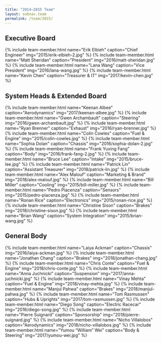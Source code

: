 ```yaml
---
title: "2014–2015 Team"
layout: subnav.team
permalink: /team/2015/
---
```


## Executive Board

{% include team-member.html name="Erik Elbieh" caption="Chief Engineer" img="2015/erik-elbieh-2.jpg" %}
{% include team-member.html name="Matt Sheridan" caption="President" img="2016/matt-sheridan.jpg" %}
{% include team-member.html name="Lana Wang" caption="Vice President" img="2016/lana-wang.jpg" %}
{% include team-member.html name="Kevin Chen" caption="Treasurer & IT" img="2017/kevin-chen.jpg" %}

<div class="clear"></div>

## System Heads & Extended Board

{% include team-member.html name="Keenan Albee" caption="Aerodynamics" img="2017/keenan-albee.jpg" %}
{% include team-member.html name="Gwen Archambault" caption="Steering" img="2016/gwen-archambault.jpg" %}
{% include team-member.html name="Ryan Brenner" caption="Exhaust" img="2016/ryan-brenner.jpg" %}
{% include team-member.html name="Colin Cowles" caption="Fuel & Engine" img="2015/colin-cowles.jpg" %}
{% include team-member.html name="Sophia Dolan" caption="Chassis" img="2016/sophia-dolan-2.jpg" %}
{% include team-member.html name="Frank Yuxing Fang" caption="Body" img="2016/frank-fang-2.jpg" %}
{% include team-member.html name="Bruce Lee" caption="Intake" img="2015/bruce-lee.jpg" %}
{% include team-member.html name="Patrick Lin" caption="Assistant Treasurer" img="2018/patrick-lin.jpg" %}
{% include team-member.html name="Alex Malouf" caption="Marketing & Brand" img="2018/alex-malouf.jpg" %}
{% include team-member.html name="Bill Miller" caption="Cooling" img="2015/bill-miller.jpg" %}
{% include team-member.html name="Pedro Piacenza" caption="Sensors" img="2015/pedro-piacenza.jpg" %}
{% include team-member.html name="Ronan Rice" caption="Electronics" img="2015/ronan-rice.jpg" %}
{% include team-member.html name="Christine Sison" caption="Brakes" img="2018/christine-sison.jpg" %}
{% include team-member.html name="Brian Wang" caption="System Integration" img="2015/brian-wang.jpg" %}

<div class="clear"></div>

## General Body

{% include team-member.html name="Laiya Ackman" caption="Chassis" img="2016/laiya-ackman.jpg" %}
{% include team-member.html name="Jonathan Chang" caption="Brakes" img="2018/jonathan-chang.jpg" %}
{% include team-member.html name="Chris Conte" caption="Fuel & Engine" img="2018/chris-conte.jpg" %}
{% include team-member.html name="Anna Juchnicki" caption="Suspension" img="2017/anna-juchnicki.jpg" %}
{% include team-member.html name="Vinay Mehta" caption="Fuel & Engine" img="2018/vinay-mehta.jpg" %}
{% include team-member.html name="Manjul Pahwa" caption="Brakes" img="2018/manjul-pahwa.jpg" %}
{% include team-member.html name="Tom Rasmussen" caption="Hubs & Uprights" img="2017/tom-rasmussen.jpg" %}
{% include team-member.html name="Diego Song" caption="Electric Racecar" img="2016/diego-song.jpg" %}
{% include team-member.html name="Pierre Suignard" caption="Sponsorship" img="2018/pierre-suignard.jpg" %}
{% include team-member.html name="Nicho Villalobos" caption="Aerodynamics" img="2018/nicho-villalobos.jpg" %}
{% include team-member.html name="Yumou “William” Wei" caption="Body & Steering" img="2017/yumou-wei.jpg" %}

<div class="clear"></div>
